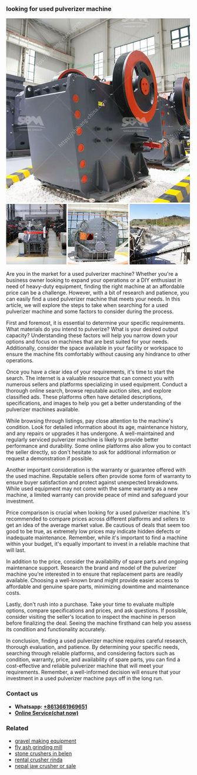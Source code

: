 <h3>looking for used pulverizer machine</h3><img src='1702950162.jpg' alt=''><p>Are you in the market for a used pulverizer machine? Whether you're a business owner looking to expand your operations or a DIY enthusiast in need of heavy-duty equipment, finding the right machine at an affordable price can be a challenge. However, with a bit of research and patience, you can easily find a used pulverizer machine that meets your needs. In this article, we will explore the steps to take when searching for a used pulverizer machine and some factors to consider during the process.</p><p>First and foremost, it is essential to determine your specific requirements. What materials do you intend to pulverize? What is your desired output capacity? Understanding these factors will help you narrow down your options and focus on machines that are best suited for your needs. Additionally, consider the space available in your facility or workspace to ensure the machine fits comfortably without causing any hindrance to other operations.</p><p>Once you have a clear idea of your requirements, it's time to start the search. The internet is a valuable resource that can connect you with numerous sellers and platforms specializing in used equipment. Conduct a thorough online search, browse reputable auction sites, and explore classified ads. These platforms often have detailed descriptions, specifications, and images to help you get a better understanding of the pulverizer machines available.</p><p>While browsing through listings, pay close attention to the machine's condition. Look for detailed information about its age, maintenance history, and any repairs or upgrades it has undergone. A well-maintained and regularly serviced pulverizer machine is likely to provide better performance and durability. Some online platforms also allow you to contact the seller directly, so don't hesitate to ask for additional information or request a demonstration if possible.</p><p>Another important consideration is the warranty or guarantee offered with the used machine. Reputable sellers often provide some form of warranty to ensure buyer satisfaction and protect against unexpected breakdowns. While used equipment may not come with the same warranty as a new machine, a limited warranty can provide peace of mind and safeguard your investment.</p><p>Price comparison is crucial when looking for a used pulverizer machine. It's recommended to compare prices across different platforms and sellers to get an idea of the average market value. Be cautious of deals that seem too good to be true, as extremely low prices may indicate hidden defects or inadequate maintenance. Remember, while it's important to find a machine within your budget, it's equally important to invest in a reliable machine that will last.</p><p>In addition to the price, consider the availability of spare parts and ongoing maintenance support. Research the brand and model of the pulverizer machine you're interested in to ensure that replacement parts are readily available. Choosing a well-known brand might provide easier access to affordable and genuine spare parts, minimizing downtime and maintenance costs.</p><p>Lastly, don't rush into a purchase. Take your time to evaluate multiple options, compare specifications and prices, and ask questions. If possible, consider visiting the seller's location to inspect the machine in person before finalizing the deal. Seeing the machine firsthand can help you assess its condition and functionality accurately.</p><p>In conclusion, finding a used pulverizer machine requires careful research, thorough evaluation, and patience. By determining your specific needs, searching through reliable platforms, and considering factors such as condition, warranty, price, and availability of spare parts, you can find a cost-effective and reliable pulverizer machine that will meet your requirements. Remember, a well-informed decision will ensure that your investment in a used pulverizer machine pays off in the long run.</p><h3>Contact us</h3><ul><li><strong>Whatsapp:&nbsp;<a href="https://wa.me/8613661969651">+8613661969651</a></strong></li><li><a href="https://swt.shibang-china.com/?git&amp;zhl&amp;looking for used pulverizer machine"><strong>Online Service(chat now)</strong></a></li></ul><h3>Related</h3><ul><li><a href='gravel making equipment.md'>gravel making equipment</a></li><li><a href='fly ash grinding mill.md'>fly ash grinding mill</a></li><li><a href='stone crushers in belen.md'>stone crushers in belen</a></li><li><a href='rental crusher rinda.md'>rental crusher rinda</a></li><li><a href='nepal jaw crusher or sale.md'>nepal jaw crusher or sale</a></li></ul>
